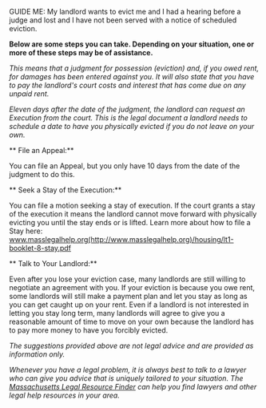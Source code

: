 GUIDE ME: My landlord wants to evict me and I had a hearing before a
judge and lost and I have not been served with a notice of scheduled
eviction.

**Below are some steps you can take.  Depending on your
situation, one or more of these steps may be of assistance.**

*This means that a judgment for possession (eviction) and, if you owed
rent, for damages has been entered against you. It will also state that
you have to pay the landlord's court costs and interest that has come
due on any unpaid rent.*

*Eleven days after the date of the judgment, the landlord can request an
Execution from the court. This is the legal document a landlord needs to
schedule a date to have you physically evicted if you do not leave on
your own.*

** File an Appeal:**

You can file an Appeal, but you only have 10 days from the date of the
judgment to do this.

** Seek a Stay of the Execution:**

You can file a motion seeking a stay of execution. If the court grants a
stay of the execution it means the landlord cannot move forward with
physically evicting you until the stay ends or is lifted. Learn more
about how to file a Stay here:
www.masslegalhelp.org(http://www.masslegalhelp.org)/housing/lt1-booklet-8-stay.pdf

** Talk to Your Landlord:**

Even after you lose your eviction case, many landlords are still willing
to negotiate an agreement with you. If your eviction is because you owe
rent, some landlords will still make a payment plan and let you stay as
long as you can get caught up on your rent. Even if a landlord is not
interested in letting you stay long term, many landlords will agree to
give you a reasonable amount of time to move on your own because the
landlord has to pay more money to have you forcibly evicted.

*The suggestions provided above are not legal advice and are provided as
information only.*

*Whenever you have a legal problem, it is always best to talk to a
lawyer who can give you advice that is uniquely tailored to your
situation. The [Massachusetts Legal Resource Finder](https://masslrf.org/) can
help you find lawyers and other legal help resources in your area.*
